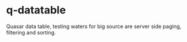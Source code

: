 # q-datatable

Quasar data table, testing waters for big source are server side paging, filtering and sorting.
